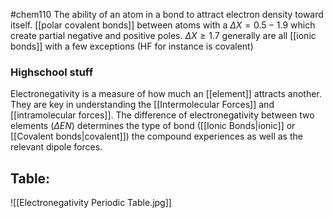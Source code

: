 #chem110 
The ability of an atom in a bond to attract electron density toward itself. [[polar covalent bonds]] between atoms with a $\Delta X = 0.5-1.9$ which create partial negative and positive poles. $\Delta X \geq 1.7$ generally are all [[ionic bonds]] with a few exceptions (HF for instance is covalent)

### Highschool stuff
Electronegativity is a measure of how much an [[element]] attracts another. They are key in understanding the [[Intermolecular Forces]] and [[intramolecular forces]]. The difference of electronegativity between two elements ($\Delta EN$) determines the type of bond ([[Ionic Bonds|ionic]] or [[Covalent bonds|covalent]]) the compound experiences as well as the relevant dipole forces. 
## Table:
![[Electronegativity Periodic Table.jpg]]